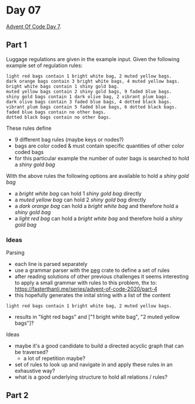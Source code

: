 # Day 07

[Advent Of Code Day 7](https://adventofcode.com/2020/day/7).

## Part 1

Luggage regulations are given in the example input. Given the following example set of regulation rules:

```
light red bags contain 1 bright white bag, 2 muted yellow bags.
dark orange bags contain 3 bright white bags, 4 muted yellow bags.
bright white bags contain 1 shiny gold bag.
muted yellow bags contain 2 shiny gold bags, 9 faded blue bags.
shiny gold bags contain 1 dark olive bag, 2 vibrant plum bags.
dark olive bags contain 3 faded blue bags, 4 dotted black bags.
vibrant plum bags contain 5 faded blue bags, 6 dotted black bags.
faded blue bags contain no other bags.
dotted black bags contain no other bags.
```

These rules define

* 9 different bag rules (maybe keys or nodes?)
* bags are color coded & must contain specific quantities of other color coded bags
* for this particular example the number of outer bags is searched to hold a *shiny gold bag*

With the above rules the following options are available to hold a *shiny gold bag*

* a *bright white bag* can hold 1 *shiny gold bag* directly
* a *muted yellow bag* can hold 2 *shiny gold bag* directly
* a *dark orange bag* can hold a *bright white bag* and therefore hold a *shiny gold bag*
* a *light red bag* can hold a *bright white bag* and therefore hold a *shiny gold bag*

### Ideas

Parsing

* each line is parsed separately
* use a grammar parser with the [peg](https://docs.rs/peg/0.6.3/peg/) crate to define a set of rules
* after reading solutions of other previous challenges it seems interesting to apply a small grammar with rules to this problem, thx to: https://fasterthanli.me/series/advent-of-code-2020/part-4
* this hopefully generates the inital string with a list of the content
```
light red bags contain 1 bright white bag, 2 muted yellow bags.
```
* results in "light red bags" and ["1 bright white bag", "2 muted yellow bags"]?


Ideas

* maybe it's a good candidate to build a directed acyclic graph that can be traversed?
  * a lot of repetition maybe?
* set of rules to look up and navigate in and apply these rules in an exhaustive way?
* what is a good underlying structure to hold all relations / rules?


## Part 2
